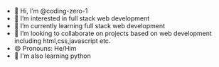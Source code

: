 - 👋 Hi, I’m @coding-zero-1
- 👀 I’m interested in full stack web development
- 🌱 I’m currently learning full stack web development
- 💞️ I’m looking to collaborate on projects based on web development including html,css,javascript etc.
- 😄 Pronouns: He/Him
- 🐍 I'm also learning python 


